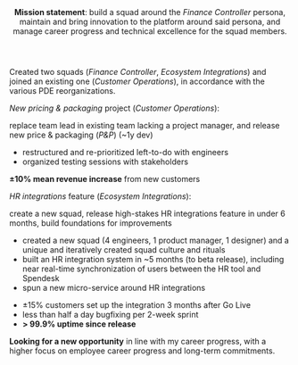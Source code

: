 <header><b>Mission statement</b>: build a squad around the <i>Finance Controller</i> persona, maintain and bring innovation to the platform around said persona, and manage career progress and technical excellence for the squad members.</header>

Created two squads (_Finance Controller_, _Ecosystem Integrations_) and joined an existing one (_Customer Operations_), in accordance with the various PDE reorganizations.

_New pricing & packaging_ project (_Customer Operations_):

<article>
<section>replace team lead in existing team lacking a project manager, and release new price & packaging (<i>P&P</i>) (~1y dev)</section>
<section>

  - restructured and re-prioritized left-to-do with engineers
  - organized testing sessions with stakeholders

</section>
<section><strong>±10% mean revenue increase</strong> from new customers</section>
</article>

_HR integrations_ feature (_Ecosystem Integrations_):

<article>
  <section>create a new squad, release high-stakes HR integrations feature in under 6 months, build foundations for improvements</section>
  <section>

  - created a new squad (4 engineers, 1 product manager, 1 designer) and a unique and iteratively created squad culture and rituals
  - built an HR integration system in ~5 months (to beta release), including near real-time synchronization of users between the HR tool and Spendesk
  - spun a new micro-service around HR integrations

  </section>
  <section>

  - ±15% customers set up the integration 3 months after Go Live
  - less than half a day bugfixing per 2-week sprint
  - **\> 99.9% uptime since release**
  
  </section>
</article>

<footer>

__Looking for a new opportunity__ in line with my career progress, with a higher focus on employee career progress and long-term commitments.

</footer>
